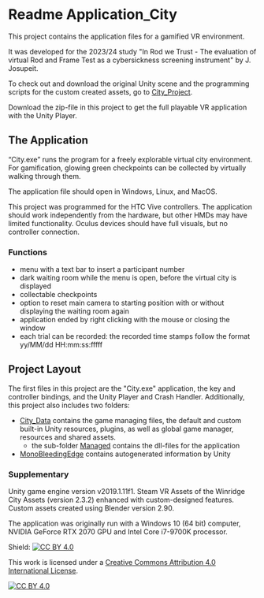 # Readme Application_City

This project contains the application files for a gamified VR environment. 

It was developed for the 2023/24 study "In Rod we Trust - The evaluation of virtual Rod and Frame Test as a cybersickness screening instrument" by J. Josupeit.

To check out and download the original Unity scene and the programming scripts for the custom created assets, go to [City_Project](https://github.com/JudiJ/City_Project).

Download the zip-file in this project to get the full playable VR application with the Unity Player.

## The Application 
“City.exe” runs the program for a freely explorable virtual city environment. For gamification, glowing green checkpoints can be collected by virtually walking through them. 

The application file should open in Windows, Linux, and MacOS. 

This project was programmed for the HTC Vive controllers. The application should work independently from the hardware, but other HMDs may have limited functionality. Oculus devices should have full visuals, but no controller connection.

### Functions
- menu with a text bar to insert a participant number
- dark waiting room while the menu is open, before the virtual city is displayed
- collectable checkpoints
- option to reset main camera to starting position with or without displaying the waiting room again
- application ended by right clicking with the mouse or closing the window
- each trial can be recorded: the recorded time stamps follow the format yy/MM/dd HH:mm:ss:fffff

## Project Layout
The first files in this project are the "City.exe" application, the key and controller bindings, and the Unity Player and Crash Handler. Additionally, this project also includes two folders:

- [City_Data](https://github.com/JudiJ/Application_City/tree/main/City_Data) contains the game managing files, the default and custom built-in Unity resources, plugins, as well as global game manager, resources and shared assets.
  - the sub-folder [Managed](https://github.com/JudiJ/Application_City/tree/main/City_Data/Managed) contains the dll-files for the application
- [MonoBleedingEdge](https://github.com/JudiJ/Application_City/tree/main/MonoBleedingEdge) contains autogenerated information by Unity

### Supplementary
Unity game engine version v2019.1.11f1. Steam VR Assets of the Winridge City Assets (version 2.3.2) enhanced with custom-designed features. Custom assets created using Blender version 2.90.

The application was originally run with a Windows 10 (64 bit) computer, NVIDIA GeForce RTX 2070 GPU and Intel Core i7-9700K processor. 

Shield: [![CC BY 4.0][cc-by-shield]][cc-by]

This work is licensed under a
[Creative Commons Attribution 4.0 International License][cc-by].

[![CC BY 4.0][cc-by-image]][cc-by]

[cc-by]: http://creativecommons.org/licenses/by/4.0/
[cc-by-image]: https://i.creativecommons.org/l/by/4.0/88x31.png
[cc-by-shield]: https://img.shields.io/badge/License-CC%20BY%204.0-lightgrey.svg
